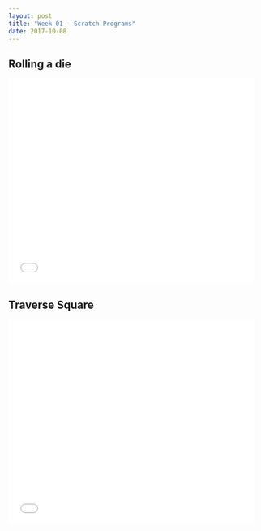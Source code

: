 ```yaml
---
layout: post
title: "Week 01 - Scratch Programs"
date: 2017-10-08
---
```


<h2>Rolling a die</h2>
      <iframe allowtransparency="true" width="485" height="402" src="//scratch.mit.edu/projects/embed/178908682/?autostart=false" frameborder="0" allowfullscreen></iframe>

<h2>Traverse Square</h2>
    <iframe allowtransparency="true" width="485" height="402" src="//scratch.mit.edu/projects/embed/179395703/?autostart=false" frameborder="0" allowfullscreen></iframe>
    